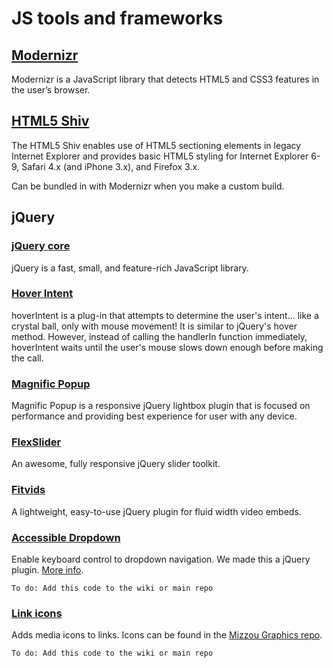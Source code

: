 # JS tools and frameworks

## [Modernizr](http://modernizr.com/)

Modernizr is a JavaScript library that detects HTML5 and CSS3 features in the user’s browser.

## [HTML5 Shiv](https://github.com/aFarkas/html5shiv)

The HTML5 Shiv enables use of HTML5 sectioning elements in legacy Internet Explorer and provides basic HTML5 styling for Internet Explorer 6-9, Safari 4.x (and iPhone 3.x), and Firefox 3.x.

Can be bundled in with Modernizr when you make a custom build.


## jQuery

### [jQuery core](http://jquery.com/)

jQuery is a fast, small, and feature-rich JavaScript library.


### [Hover Intent](http://cherne.net/brian/resources/jquery.hoverIntent.html)

hoverIntent is a plug-in that attempts to determine the user's intent... like a crystal ball, only with mouse movement! It is similar to jQuery's hover method. However, instead of calling the handlerIn function immediately, hoverIntent waits until the user's mouse slows down enough before making the call.

### [Magnific Popup](http://dimsemenov.com/plugins/magnific-popup/)

Magnific Popup is a responsive jQuery lightbox plugin that is focused on performance and providing best experience for user with any device.

### [FlexSlider](http://www.woothemes.com/flexslider/)

An awesome, fully responsive jQuery slider toolkit.

### [Fitvids](http://fitvidsjs.com/)

A lightweight, easy-to-use jQuery plugin for fluid width video embeds.

### [Accessible Dropdown](https://bitbucket.org/mrblank/frameworks/src/95a6aab113c39705b0b93abd0af472de3e1d2b75/jQuery/jquery.accessibledrop-1.0.js?at=master)

Enable keyboard control to dropdown navigation. We made this a jQuery plugin. [More info](http://uablogs.missouri.edu/interface/2011/08/keyboard-accessible/).

`To do: Add this code to the wiki or main repo`

### [Link icons](https://bitbucket.org/mrblank/frameworks/src/95a6aab113c39705b0b93abd0af472de3e1d2b75/jQuery/jquery.link-icons.js?at=master)

Adds media icons to links. Icons can be found in the [Mizzou Graphics repo](https://bitbucket.org/muwebcom/mizzou-graphics).

`To do: Add this code to the wiki or main repo`
